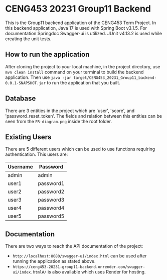 # CENG453 20231 Group11 Backend

This is the Group11 backend application of the CENG453 Term Project. In this backend application, Java 17 is used with Spring Boot v3.1.5. For documentation Springdoc Swagger-ui is utilized. JUnit v4.13.2 is used while creating the unit tests.

## How to run the application

After cloning the project to your local machine, in the project directory, use `mvn clean install` command on your terminal to build the backend application. Then use `java -jar target/CENG453_20231_Group11_backend-0.0.1-SNAPSHOT.jar` to run the application that you built.

## Database

There are 3 entities in the project which are 'user', 'score', and 'password_reset_token'. The fields and relation between this entities can be seen from the `ER-diagram.png` inside the root folder.

## Existing Users

There are 5 different users which can be used to use functions requiring authentication. This users are:

| Username | Password |
| -------- | -------- |
| admin   | admin   |
| user1   | password1   |
| user2   | password2  |
| user3   | password3   |
| user4   | password4   |
| user5   | password5   |

## Documentation

There are two ways to reach the API documentation of the project:
- `http://localhost:8080/swagger-ui/index.html` can be used after running the application as stated above. 
- `https://ceng453-20231-group11-backend.onrender.com/swagger-ui/index.html#/` is also available which uses Render for hosting.
